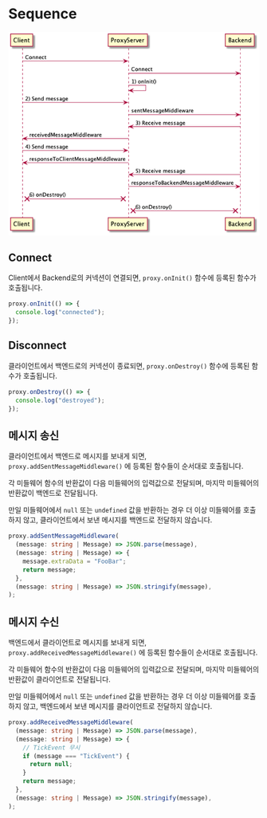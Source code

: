 # Sequence

![](sequence.png)

## Connect

Client에서 Backend로의 커넥션이 연결되면, `proxy.onInit()` 함수에 등록된 함수가 호출됩니다.

```ts
proxy.onInit(() => {
  console.log("connected");
});
```

## Disconnect

클라이언트에서 백엔드로의 커넥션이 종료되면, `proxy.onDestroy()` 함수에 등록된 함수가 호출됩니다.

```ts
proxy.onDestroy(() => {
  console.log("destroyed");
});
```

## 메시지 송신

클라이언트에서 백엔드로 메시지를 보내게 되면, `proxy.addSentMessageMiddleware()` 에 등록된 함수들이 순서대로 호출됩니다.

각 미들웨어 함수의 반환값이 다음 미들웨어의 입력값으로 전달되며, 마지막 미들웨어의 반환값이 백엔드로 전달됩니다.

만일 미들웨어에서 `null` 또는 `undefined` 값을 반환하는 경우 더 이상 미들웨어를 호출하지 않고, 클라이언트에서 보낸 메시지를 백엔드로 전달하지 않습니다.

```ts
proxy.addSentMessageMiddleware(
  (message: string | Message) => JSON.parse(message),
  (message: string | Message) => {
    message.extraData = "FooBar";
    return message;
  },
  (message: string | Message) => JSON.stringify(message),
);
```


## 메시지 수신

백엔드에서 클라이언트로 메시지를 보내게 되면, `proxy.addReceivedMessageMiddleware()` 에 등록된 함수들이 순서대로 호출됩니다.

각 미들웨어 함수의 반환값이 다음 미들웨어의 입력값으로 전달되며, 마지막 미들웨어의 반환값이 클라이언트로 전달됩니다.

만일 미들웨어에서 `null` 또는 `undefined` 값을 반환하는 경우 더 이상 미들웨어를 호출하지 않고, 백엔드에서 보낸 메시지를 클라이언트로 전달하지 않습니다.

```ts
proxy.addReceivedMessageMiddleware(
  (message: string | Message) => JSON.parse(message),
  (message: string | Message) => {
    // TickEvent 무시
    if (message === "TickEvent") {
      return null;
    }
    return message;
  },
  (message: string | Message) => JSON.stringify(message),
);
```
